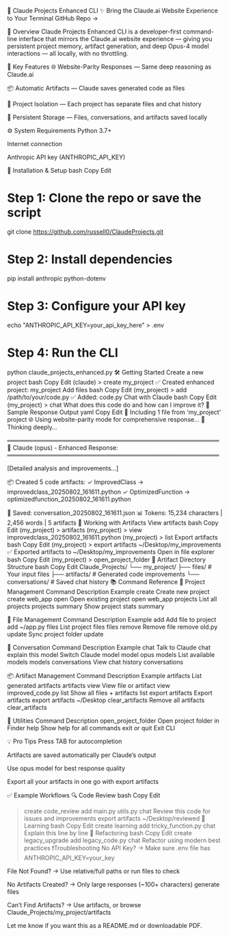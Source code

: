 🧠 Claude Projects Enhanced CLI
✨ Bring the Claude.ai Website Experience to Your Terminal
GitHub Repo →

📖 Overview
Claude Projects Enhanced CLI is a developer-first command-line interface that mirrors the Claude.ai website experience — giving you persistent project memory, artifact generation, and deep Opus-4 model interactions — all locally, with no throttling.

🔑 Key Features
🌐 Website-Parity Responses — Same deep reasoning as Claude.ai

📦 Automatic Artifacts — Claude saves generated code as files

📁 Project Isolation — Each project has separate files and chat history

💾 Persistent Storage — Files, conversations, and artifacts saved locally

⚙️ System Requirements
Python 3.7+

Internet connection

Anthropic API key (ANTHROPIC_API_KEY)

🚀 Installation & Setup
bash
Copy
Edit
# Step 1: Clone the repo or save the script
git clone https://github.com/russell0/ClaudeProjects.git

# Step 2: Install dependencies
pip install anthropic python-dotenv

# Step 3: Configure your API key
echo "ANTHROPIC_API_KEY=your_api_key_here" > .env

# Step 4: Run the CLI
python claude_projects_enhanced.py
🛠 Getting Started
Create a new project
bash
Copy
Edit
(claude) > create my_project
✅ Created enhanced project: my_project
Add files
bash
Copy
Edit
(my_project) > add /path/to/your/code.py
✅ Added: code.py
Chat with Claude
bash
Copy
Edit
(my_project) > chat What does this code do and how can I improve it?
🧠 Sample Response Output
yaml
Copy
Edit
📎 Including 1 file from 'my_project' project
🌐 Using website-parity mode for comprehensive response...
🤔 Thinking deeply...

══════════════════════════════════════════════════
🤖 Claude (opus) - Enhanced Response:
══════════════════════════════════════════════════

[Detailed analysis and improvements...]

📦 Created 5 code artifacts:
✓ ImprovedClass → improvedclass_20250802_161611.python
✓ OptimizedFunction → optimizedfunction_20250802_161611.python

💾 Saved: conversation_20250802_161611.json
📊 Tokens: 15,234 characters | 2,456 words | 5 artifacts
🧩 Working with Artifacts
View artifacts
bash
Copy
Edit
(my_project) > artifacts
(my_project) > view improvedclass_20250802_161611.python
(my_project) > list
Export artifacts
bash
Copy
Edit
(my_project) > export artifacts ~/Desktop/my_improvements
✅ Exported artifacts to ~/Desktop/my_improvements
Open in file explorer
bash
Copy
Edit
(my_project) > open_project_folder
📂 Artifact Directory Structure
bash
Copy
Edit
Claude_Projects/
└── my_project/
    ├── files/           # Your input files
    ├── artifacts/       # Generated code improvements
    └── conversations/   # Saved chat history
📚 Command Reference
🔧 Project Management
Command	Description	Example
create	Create new project	create web_app
open	Open existing project	open web_app
projects	List all projects	projects
summary	Show project stats	summary

📁 File Management
Command	Description	Example
add	Add file to project	add ~/app.py
files	List project files	files
remove	Remove file	remove old.py
update	Sync project folder	update

🧠 Conversation
Command	Description	Example
chat	Talk to Claude	chat explain this
model	Switch Claude model	model opus
models	List available models	models
conversations	View chat history	conversations

📦 Artifact Management
Command	Description	Example
artifacts	List generated artifacts	artifacts
view <file>	View file or artifact	view improved_code.py
list	Show all files + artifacts	list
export artifacts <path>	Export artifacts	export artifacts ~/Desktop
clear_artifacts	Remove all artifacts	clear_artifacts

🧰 Utilities
Command	Description
open_project_folder	Open project folder in Finder
help	Show help for all commands
exit or quit	Exit CLI

💡 Pro Tips
Press TAB for autocompletion

Artifacts are saved automatically per Claude’s output

Use opus model for best response quality

Export all your artifacts in one go with export artifacts

✅ Example Workflows
🔍 Code Review
bash
Copy
Edit
> create code_review
> add main.py utils.py
> chat Review this code for issues and improvements
> export artifacts ~/Desktop/reviewed
🧪 Learning
bash
Copy
Edit
> create learning
> add tricky_function.py
> chat Explain this line by line
🔧 Refactoring
bash
Copy
Edit
> create legacy_upgrade
> add legacy_code.py
> chat Refactor using modern best practices
❗️Troubleshooting
No API Key?
→ Make sure .env file has ANTHROPIC_API_KEY=your_key

File Not Found?
→ Use relative/full paths or run files to check

No Artifacts Created?
→ Only large responses (~100+ characters) generate files

Can’t Find Artifacts?
→ Use artifacts, or browse Claude_Projects/my_project/artifacts

Let me know if you want this as a README.md or downloadable PDF.
